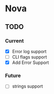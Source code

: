 # Nova
## TODO
### Current
- [x] Error log support
- [ ] CLI flags support
- [x] Add Error Support
### Future
- [ ] strings support